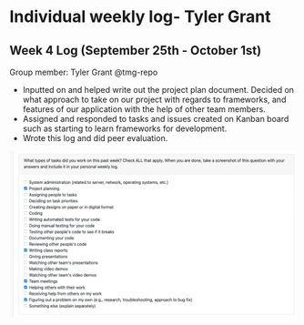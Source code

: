# Individual weekly log- Tyler Grant

## Week 4 Log (September 25th - October 1st)

Group member: Tyler Grant @tmg-repo

* Inputted on and helped write out the project plan document. Decided on what approach to take on our project with regards to frameworks, and features of our application with the help of other team members.
* Assigned and responded to tasks and issues created on Kanban board such as starting to learn frameworks for development.
* Wrote this log and did peer evaluation.

![tasks](/docs/weekly%20logs/images/TylerWeek4Log.png)
